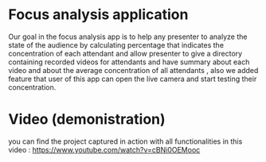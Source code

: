 # Focus analysis application

Our goal in the focus analysis app is to help any presenter to analyze the state of the audience by calculating percentage that indicates the concentration of each attendant and allow presenter to give a directory containing recorded videos for attendants and have summary about each video and about the average concentration of all attendants , also we added feature that user of this app can open the live camera and start testing their concentration.

# Video (demonistration)

you can find the project captured in action with all functionalities in this video : https://www.youtube.com/watch?v=cBNi0OEMooc
